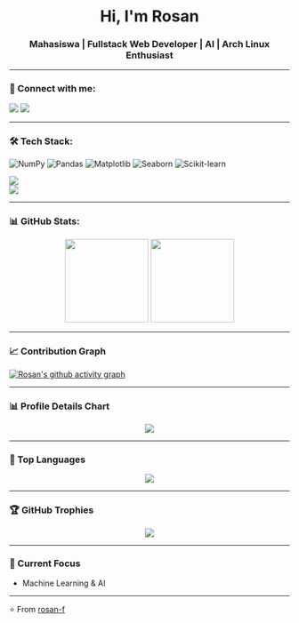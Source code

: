 <h1 align="center">Hi, I'm Rosan</h1>
<h3 align="center">Mahasiswa | Fullstack Web Developer | AI | Arch Linux Enthusiast </h3>

---

### 🔗 Connect with me:
<p align="left">
<a href="https://instagram.com/r0.sn_" target="blank"><img src="https://skillicons.dev/icons?i=instagram" /></a>
<a href="https://www.linkedin.com/in/rausyanul-fikri" target="blank"><img src="https://skillicons.dev/icons?i=linkedin" /></a>
</p>

---
### 🛠 Tech Stack:
<!-- Library -->
![NumPy](https://img.shields.io/badge/numpy-%23013243.svg?style=for-the-badge&logo=numpy&logoColor=white)
![Pandas](https://img.shields.io/badge/pandas-%23150458.svg?style=for-the-badge&logo=pandas&logoColor=white)
![Matplotlib](https://img.shields.io/badge/Matplotlib-%23ffffff.svg?style=for-the-badge&logo=Matplotlib&logoColor=black)
![Seaborn](https://img.shields.io/badge/Seaborn-0099CC?style=for-the-badge&logoColor=white)
![Scikit-learn](https://img.shields.io/badge/Scikit--learn-F7931E?style=for-the-badge&logo=scikit-learn&logoColor=white)


<!-- Framework & Tools -->
<p>
  <img src="https://skillicons.dev/icons?i=html,css,js,react,mysql,laravel" /><br/>
  <img src="https://skillicons.dev/icons?i=arch,linux,git,github,vscode,figma,ai,ps" />
</p>


---

### 📊 GitHub Stats:
<p align="center">
  <img src="https://github-readme-stats.vercel.app/api?username=rosan-f&show_icons=true&theme=tokyonight" height="150" />
  <img src="https://streak-stats.demolab.com/?user=rosan-f&theme=tokyonight" height="150" />
</p>

---

### 📈 Contribution Graph
[![Rosan's github activity graph](https://github-readme-activity-graph.vercel.app/graph?username=rosan-f&theme=tokyo-night)](https://github.com/ashutosh00710/github-readme-activity-graph)

---

### 📊 Profile Details Chart
<p align="center">
  <img src="https://github-profile-summary-cards.vercel.app/api/cards/profile-details?username=rosan-f&theme=tokyonight" />
</p>

---

### 🚀 Top Languages
<p align="center">
  <img src="https://github-readme-stats.vercel.app/api/top-langs/?username=rosan-f&layout=compact&theme=tokyonight" />
</p>

---

### 🏆 GitHub Trophies
<p align="center">
  <img src="https://github-profile-trophy.vercel.app/?username=rosan-f&theme=tokyonight&row=1&column=6" />
</p>

---

### 🌱 Current Focus
- Machine Learning & AI   

---

⭐️ From [rosan-f](https://github.com/rosan-f)
